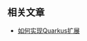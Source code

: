 ## 相关文章

+ [如何实现Quarkus扩展](http://tu-yucheng.github.io/microservice/2023/05/19/quarkus-extension-java.html)